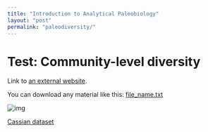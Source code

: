 ```yaml
---
title: "Introduction to Analytical Paleobiology"
layout: "post" 
permalink: "paleodiversity/"
---
```


# Test: Community-level diversity 

Link to [an external website](https://git-scm.com/).

You can download any material like this: [file_name.txt]({{site.baseurl}}/data/2_paleodiversity/metadata.txt)

![img](https://www.paleosynthesis.nat.fau.de/wp-content/uploads/2019/09/Icon-SummerSchool-150x150.png)



[Cassian dataset]({{site.baseurl}}/data/2_paleodiversity/Cassian.csv)